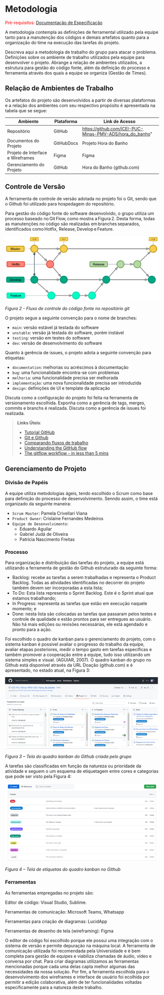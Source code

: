 
# Metodologia

<span style="color:red">Pré-requisitos: <a href="2-Especificação do Projeto.md"> Documentação de Especificação</a></span>

A metodologia contempla as definições de ferramental utilizado pela equipe tanto para a manutenção dos códigos e demais artefatos quanto para a organização do time na execução das tarefas do projeto.

Descreva aqui a metodologia de trabalho do grupo para atacar o problema. Definições sobre os ambiente de trabalho utilizados pela equipe para desenvolver o projeto. Abrange a relação de ambientes utilizados, a estrutura para gestão do código fonte, além da definição do processo e ferramenta através dos quais a equipe se organiza (Gestão de Times).

## Relação de Ambientes de Trabalho

Os artefatos do projeto são desenvolvidos a partir de diversas plataformas e a relação dos ambientes com seu respectivo propósito é apresentada na tabela que se segue:

|Ambiente |Plataforma | Link de Acesso|
|---|---|---|
|Repositório| GitHub| https://github.com/ICEI-PUC-Minas-PMV-ADS/hora_do_banho"| 
|Documentos do Projeto| GitHubDocs | Projeto Hora do Banho|
|Projeto de Interface e Wireframes| Figma| Figma|
|Gerenciamento do Projeto| GitHub| Hora do Banho (github.com)|

## Controle de Versão

A ferramenta de controle de versão adotada no projeto foi o Git, sendo que o Github foi utilizado para hospedagem do repositório.

Para gestão do código fonte do software desenvolvido, o grupo utiliza um processo baseado no Git Flow, como mostra a Figura 2. Desta forma, todas as manutenções no código são realizadas em branches separados, identificados como Hotfix, Release, Develop e Feature.  

<img src="https://github.com/ICEI-PUC-Minas-PMV-ADS/hora_do_banho/blob/main/docs/img/gitFlow.png">

*Figura 2 - Fluxo de controle do código fonte no repositório git*

O projeto segue a seguinte convenção  para o nome de branches:

- `main`: versão estável já testada do software
- `unstable`: versão já testada do software, porém instável
- `testing`: versão em testes do software
- `dev`: versão de desenvolvimento do software

Quanto à gerência de issues, o projeto adota a seguinte convenção para
etiquetas:

- `documentation`: melhorias ou acréscimos à documentação
- `bug`: uma funcionalidade encontra-se com problemas
- `melhoria`: uma funcionalidade precisa ser melhorada
- `implementação`: uma nova funcionalidade precisa ser introduzida
- `design`: definições de UI e template da aplicação

Discuta como a configuração do projeto foi feita na ferramenta de versionamento escolhida. Exponha como a gerência de tags, merges, commits e branchs é realizada. Discuta como a gerência de issues foi realizada.

> **Links Úteis**:
> - [Tutorial GitHub](https://guides.github.com/activities/hello-world/)
> - [Git e Github](https://www.youtube.com/playlist?list=PLHz_AreHm4dm7ZULPAmadvNhH6vk9oNZA)
>  - [Comparando fluxos de trabalho](https://www.atlassian.com/br/git/tutorials/comparing-workflows)
> - [Understanding the GitHub flow](https://guides.github.com/introduction/flow/)
> - [The gitflow workflow - in less than 5 mins](https://www.youtube.com/watch?v=1SXpE08hvGs)

## Gerenciamento de Projeto

### Divisão de Papéis

A equipe utiliza metodologias ágeis, tendo escolhido o Scrum como base para definição do processo de desenvolvimento.
Senndo assim, o time está organizado da seguinte maneira:

- `Scrum Master`: Pamela Crivellari Viana
- `Product Owner`: Crislaine Fernandes Medeiros
- `Equipe de Desenvolvimento`:
  - Eduardo Aguilar
  - Gabriel Judá de Oliveira
  - Patrícia Nascimento Freitas

### Processo

Para organização e distribuição das tarefas do projeto, a equipe está utilizando a ferramenta de gestão do Github estruturado da seguinte forma:

- Backlog: recebe as tarefas a serem trabalhadas e representa o Product Backlog. Todas as atividades identificadas no decorrer do projeto também devem ser incorporadas a esta lista;
- To Do: Esta lista representa o Sprint Backlog. Este é o Sprint atual que estamos trabalhando;
- In Progress: representa as tarefas que estão em execução naquele momento; e
- Done: nesta lista são colocadas as tarefas que passaram pelos testes e controle de qualidade e estão prontos para ser entregues ao usuário. Não há mais edições ou revisões necessárias, ele está agendado e pronto para a ação.

Foi escolhido o quadro de kanban para o gerenciamento do projeto, com o sistema kanban é possível avaliar o progresso do trabalho da equipe, avaliar etapas posteriores, medir o tempo gasto em tarefas especificas e também promover a cooperação entre a equipe, tudo isso utilizando um sistema simples e visual. (AGUIAR, 2007). O quadro kanban do grupo no Github está disponível através da URL Doação (github.com) e é apresentado, no estado atual, na Figura 3:

<img src="https://github.com/ICEI-PUC-Minas-PMV-ADS/hora_do_banho/blob/main/docs/img/kanban.png">

*Figura 3 – Tela do quadro kanban do Github criada pelo grupo*

A tarefas são classificadas em função da natureza ou prioridade da atividade e seguem o um esquema de etiquetagem entre cores e categorias que pode ser visto pela Figura 4:

<img src="https://github.com/ICEI-PUC-Minas-PMV-ADS/hora_do_banho/blob/main/docs/img/labels.png">

*Figura 4 – Tela de etiquetas do quadro kanban no Github*

### Ferramentas

As ferramentas empregadas no projeto são:

<p>Editor de código: Visual Studio, Sublime.</p>
<p>Ferramentas de comunicação: Microsoft Teams, Whatsapp</p>
<p>Ferramentas para criação de diagramas: LucidApp</p>
<p>Ferramentas de desenho de tela (wireframing): Figma</p>

O editor de código foi escolhido porque ele possui uma integração com o sistema de versão e permite depuração na máquina local. A ferramenta de comunicação utilizada foi recomendada pela Universidade e é bem completa para gestão de equipes e viabiliza chamadas de áudio, vídeo e conversa por chat. Para criar diagramas utilizamos as ferramentas mencionadas porque cada uma delas capta melhor algumas das necessidades da nossa solução. Por fim, a ferramenta escolhida para o desenvolvimento dos wireframes e interface de usuário foi ecolhida por permitir a edição colaborativa, além de ter funcionalidades voltadas especificamente para a natureza deste trabalho.
 
